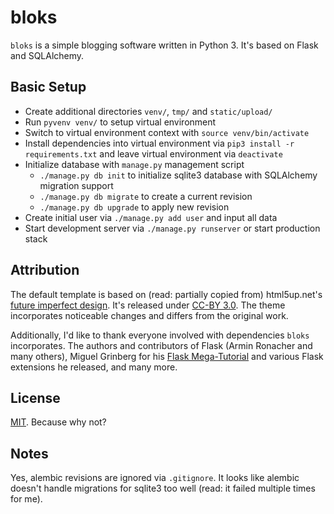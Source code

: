 # bloks

`bloks` is a simple blogging software written in Python 3. It's based on Flask and SQLAlchemy.

## Basic Setup

* Create additional directories `venv/`, `tmp/` and `static/upload/`
* Run `pyvenv venv/` to setup virtual environment
* Switch to virtual environment context with `source venv/bin/activate`
* Install dependencies into virtual environment via `pip3 install -r requirements.txt` and leave virtual environment via `deactivate`
* Initialize database with `manage.py` management script
  * `./manage.py db init` to initialize sqlite3 database with SQLAlchemy migration support
  * `./manage.py db migrate` to create a current revision
  * `./manage.py db upgrade` to apply new revision
* Create initial user via `./manage.py add user` and input all data
* Start development server via `./manage.py runserver` or start production stack

## Attribution

The default template is based on (read: partially copied from) html5up.net's [future imperfect design](http://html5up.net/future-imperfect). It's released under [CC-BY 3.0](http://html5up.net/license). The theme incorporates noticeable changes and differs from the original work.

Additionally, I'd like to thank everyone involved with dependencies `bloks` incorporates. The authors and contributors of Flask (Armin Ronacher and many others), Miguel Grinberg for his [Flask Mega-Tutorial](http://blog.miguelgrinberg.com/post/the-flask-mega-tutorial-part-i-hello-world) and various Flask extensions he released, and many more.

## License

[MIT](https://github.com/embik/bloks/blob/master/LICENSE). Because why not?

## Notes

Yes, alembic revisions are ignored via `.gitignore`. It looks like alembic doesn't handle migrations for sqlite3 too well (read: it failed multiple times for me).
